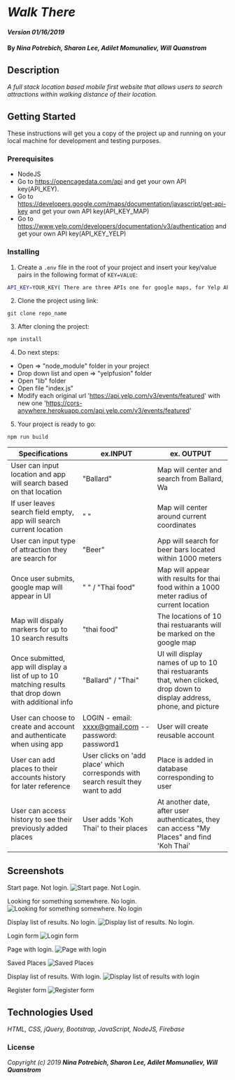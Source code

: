 # _Walk There_

#### _Version 01/16/2019_

#### By _**Nina Potrebich, Sharon Lee, Adilet Momunaliev, Will Quanstrom**_

## Description

_A full stack location based mobile first website that allows users to search attractions within walking distance of their location._

## Getting Started

These instructions will get you a copy of the project up and running on your local machine for development and testing purposes.

### Prerequisites

* NodeJS
* Go to https://opencagedata.com/api and get your own API key(API_KEY).
* Go to https://developers.google.com/maps/documentation/javascript/get-api-key and get your own API key(API_KEY_MAP)
* Go to https://www.yelp.com/developers/documentation/v3/authentication and get your own API key(API_KEY_YELP)

### Installing

1. Create a `.env` file in the root of your project and insert your key/value pairs in the following format of `KEY=VALUE`:
```sh
API_KEY=YOUR_KEY( There are three APIs one for google maps, for Yelp API, and for opencagedata.)
```
2. Clone the project using link:
```
git clone repo_name
```
3. After cloning the project:
```
npm install
```
4. Do next steps:
* Open => "node_module" folder in your project
* Drop down list and open => "yelpfusion" folder
* Open "lib" folder
* Open file "index.js"
* Modify each original url 'https://api.yelp.com/v3/events/featured' with new one 'https://cors-anywhere.herokuapp.com/api.yelp.com/v3/events/featured'

5. Your project is ready to go:
```
npm run build
```

|Specifications | ex.INPUT  | ex. OUTPUT  |
|---|---|---|
| User can input location and app will search based on that location    | "Ballard"  |  Map will center and search from Ballard, Wa |
| If user leaves search field empty, app will search current location   | " "  | Map will center around current coordinates  |
| User can input type of attraction they are search for                 |  "Beer" | App will search for beer bars located within 1000 meters  |
| Once user submits, google map will appear in UI  | " " / "Thai food"  | Map will appear with results for thai food within a 1000 meter radius of current location |
| Map will dispaly markers for up to 10 search results   | "thai food"  | The locations of 10 thai restuarants will be marked on the google map   |
| Once submitted, app will display a list of up to 10 matching results that drop down with additional info  | "Ballard" / "Thai"  | UI will display names of up to 10 thai restuarants that, when clicked, drop down to display address, phone, and picture  |
| User can choose to create and account and authenticate when using app  | LOGIN - email: xxxx@gmail.com -- password: password1 | User will create reusable account  |
| User can add places to their accounts history for later reference  | User clicks on 'add place' which corresponds with search result they want to add  | Place is added in database corresponding to user  |
| User can access history to see their previously added places | User adds 'Koh Thai' to their places | At another date, after user authenticates, they can access "My Places" and find 'Koh Thai'|

## Screenshots

Start page. Not login.
![Start page. Not Login.](https://github.com/potrebichka/WalkThere/blob/master/src/img/2020-01-27_15-54-56.png)

Looking for something somewhere. No login.
![Looking for something somewhere. No login](https://github.com/potrebichka/WalkThere/blob/master/src/img/2020-01-27_15-55-56.png)

Display list of results. No login.
![Display list of results. No login.](https://github.com/potrebichka/WalkThere/blob/master/src/img/2020-01-27_15-56-25.png/)

Login form
![Login form](https://github.com/potrebichka/WalkThere/blob/master/src/img/2020-01-27_15-57-02.png)

Page with login.
![Page with login](https://github.com/potrebichka/WalkThere/blob/master/src/img/2020-01-27_15-57-47.png)

Saved Places
![Saved Places](https://github.com/potrebichka/WalkThere/blob/master/src/img/2020-01-27_15-58-04.png)

Display list of results. With login.
![Display list of results with login](https://github.com/potrebichka/WalkThere/blob/master/src/img/2020-01-27_15-58-30.png)

Register form
![Register form](https://github.com/potrebichka/WalkThere/blob/master/src/img/2020-01-27_15-58-56.png)

## Technologies Used

_HTML, CSS, jQuery, Bootstrap, JavaScript, NodeJS, Firebase_

### License

*_Copyright (c) 2019 **Nina Potrebich, Sharon Lee, Adilet Momunaliev, Will Quanstrom**_*